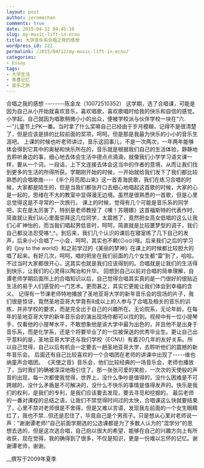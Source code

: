 ```yaml
---
layout: post
author: jeromechan
comments: true
date: 2015-04-12 04:45:10
slug: my-music-lift-in-ecnu
title: 大学音乐系合唱之我的感想
wordpress_id: 222
permalink: /2015/04/12/my-music-lift-in-ecnu/
categories:
- Essay
tags:
- 大学生活
- 青春记忆
- 音乐之旅
---
```


合唱之我的感想
--------陈金龙（10072510352）
这学期，选了合唱课，可能是因为自己从小开始就喜欢音乐，喜欢唱歌，喜欢歌唱时给我的快乐和自信的感觉。小学起，自己就因为唱歌稍微小小的出众，便被学校派与伙伴学校一块在“六.一”儿童节上PK一番。当时拿了什么奖嘛自己已经由于岁月模糊，记得不是很清楚了，但是应该是排的比较前面的奖项，呵呵。但是那是我最为快乐的小小的音乐生涯吧。
上课的时候也听老师讲过，音乐这回事儿，不是一次两次，一年两年能够体会得到它其中的奥秘和快乐所在的，音乐就是根据我们自己的生活体验，静静地去聆听身边的事，细心地去体会生活中德点点滴滴，就像我们小学学习语文课一样，要从一个词，一段话，上下文连接去体会这当中的作者的意境，从而让我们找到更多的生活的所得所获。学期刚开始的时候，一开始就给我们发下了我们都比较熟悉的合唱歌曲----《半个月亮爬山来》这一首青海民歌，我们在练习合唱的时候，大家都是陌生的，但是当我们都张开口去细心地唱起这首歌的时候，大家的心是一起的，思绪在不大的教室中显得漫无边境。虽然是很熟悉的一首歌，但是心里总觉得这是不寻常的一次旅行。
课上的时候，觉得有几个可能是音乐系的同学吧，实在是太厉害了，特别是老师教授了《噢！苏珊娜》这首福斯特的代表作时，简直就让我们从心里面崇拜这几位同学，太震撼了，竟然把女高女低唱的这么让我们心旷神怡的，而当我们唱起男低音时，呵呵，简直就是比较噩梦型的调子，我们自己都没法忍受咯^_^。到后来，我们几个认识的课后在寝室练了几下自己的发声，后来小小合唱了一小会，呵呵，其实也不赖(⊙o⊙)哦。后来我们之后的学习的《joy to the world》和之前学过的《美丽的梦神》在课上的时候都比较胆大的唱了起来。有好几次，呵呵，唱的把坐在我们前面的几个女生都“雷”到了，哈哈。不过当时大家都很开心，这其实也就是我们应该得到的。合唱就是让我们的生活得到快乐，让我们的心灵得以陶冶和升华。
回想到自己以前对合唱的简单理解，自谭老师学期后面所上的合唱知识以后，自己觉得合唱其实真的是一门很好的很贴近生活的易于人们感受的一门艺术。更而甚之，其实它更能让我们体会到幸福的含义。
记得有一节课老师特地播放了圣地亚哥大学的新年音乐会的现场的片子，我们很是惊讶，竟然圣地亚哥大学竟有8成以上的人参与了合唱及相关的音乐的训练，并非学校的要求，而是完全出于自己的兴趣所在。无论院系，无论年龄，在每年的圣地亚哥大学的新年音乐会的演出现场你都可以找的到。视频中有一位小提琴手，仅看他的小提琴水平，不敢想象他是该大学中最为出色的，并且他不是出身于音乐系，而是化学系，还是个将要毕业了的一位被保送的优秀毕业生。更让自己出乎意料的是，圣地亚哥大学还与我们学校（ECNU）有着20几年的友好关系。所以自己觉得，自己以后有机会一定要去一趟圣地亚哥大学，去聆听他们的震撼的新年音乐会。
后面还有自己比较喜欢的一个合唱团在老师的讲课中出现了-----维也纳童声合唱团。 《天使之音》音乐会，他们比较经典的一场音乐会，老师也播放了，当时我们的确被深深地吸引住了。那一张张可爱的笑脸，一次次的天使般的声音的出现，每一次都使我觉得，世界上，没什么争吵是值得的，没什么困难是不可跨越的，没什么矛盾是不可解决的，没什么不快乐的事情是值得发声的。快乐是我们的权利，是我们的专利，是我们应该要去发现，要去寻觅和挖掘的。
最后老师的一番对课程的总结之语，让我们不禁觉得时间过的太快，合唱课这么快就要结束了，心里不禁对老师很是不舍得，但是又难以言语，发现我左前面的一个女生眼睛红了，我也不禁…但还是忍住了，毕竟自己是个男孩子。只是想从心里对老师说一声：”谢谢谭老师!”自己前面学期选的公选课都是为了多数人认为的”混学分”的思想去选的，但是这次选合唱，自己抱以很大的希望，能够在自己的兴趣方向上有所收获，现在觉得，我的确得到了很多，不仅是知识，更是一份难以忘怀的记忆。谢谢谭老师，谢谢。

__撰写于2009年夏季
